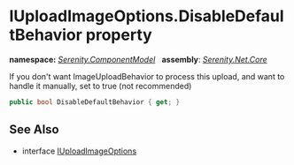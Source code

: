 # IUploadImageOptions.DisableDefaultBehavior property
**namespace:** *[Serenity.ComponentModel](../../README.md#serenity.componentmodel-namespace)*   **assembly**: *[Serenity.Net.Core](../../README.md)*

If you don't want ImageUploadBehavior to process this upload, and want to handle it manually, set to true (not recommended)

```csharp
public bool DisableDefaultBehavior { get; }
```

## See Also

* interface [IUploadImageOptions](../IUploadImageOptions.md)